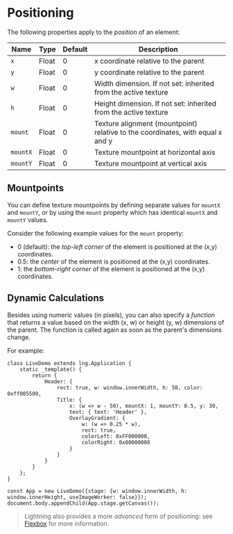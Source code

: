 # Positioning


The following properties apply to the *position* of an element:

| Name | Type | Default | Description |
|---|---|---|---|
| `x` | Float | 0 | x coordinate relative to the parent |
| `y` | Float | 0 | y coordinate relative to the parent |
| `w` | Float | 0 | Width dimension. If not set: inherited from the active texture |
| `h` | Float | 0 | Height dimension. If not set: inherited from the active texture |
| `mount` | Float | 0 | Texture alignment (mountpoint) relative to the coordinates, with equal x and y |
| `mountX` | Float | 0 | Texture mountpoint at horizontal axis |
| `mountY` | Float | 0 | Texture mountpoint at vertical axis |





## Mountpoints


You can define texture mountpoints by defining separate values for `mountX` and `mountY`, or by using the `mount` property which has identical  `mountX` and `mountY` values.


Consider the following  example values for the `mount` property:

* 0 (default): the *top-left corner* of the element is positioned at the  (x,y) coordinates.
* 0.5: the *center* of the element  is positioned at the (x,y) coordinates.
* 1: the *bottom-right corner* of the element is positioned at the (x,y) coordinates.

## Dynamic Calculations


Besides using numeric values (in pixels), you can also specify a *function* that returns a value based on the width (x, w) or height (y, w) dimensions of the parent. The function is called again as soon as the parent's dimensions change.


For example:


```
class LiveDemo extends lng.Application {
    static _template() {
        return {
            Header: {
                rect: true, w: window.innerWidth, h: 50, color: 0xff005500,
                Title: {
                    x: (w => w - 50), mountX: 1, mountY: 0.5, y: 30,
                    text: { text: 'Header' },
                    OverlayGradient: {
                        w: (w => 0.25 * w),
                        rect: true,
                        colorLeft: 0xFF000000,
                        colorRight: 0x00000000
                    }
                }
            }
        }
    };
}

const App = new LiveDemo({stage: {w: window.innerWidth, h: window.innerHeight, useImageWorker: false}});
document.body.appendChild(App.stage.getCanvas());
```

> Lightning also provides a more *advanced* form of positioning: see [Flexbox](../../Templates/Flexbox.md) for more information.